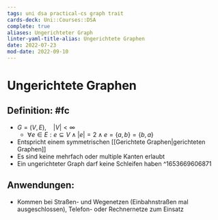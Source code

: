 ```yaml
---
tags: uni dsa practical-cs graph trait
cards-deck: Uni::Courses::DSA
complete: true
aliases: Ungerichteter Graph
linter-yaml-title-alias: Ungerichtete Graphen
date: 2022-07-23
mod-date: 2022-09-10
---
```


# Ungerichtete Graphen

## Definition: #fc
- $G = (V,E), \quad|V| < \infty$
	- $\forall e \in E: e \subseteq V \wedge |e| = 2 \wedge e = \{a,b\} = \{b,a\}$
- Entspricht einem symmetrischen [[Gerichtete Graphen|gerichteten Graphen]]
- Es sind keine mehrfach oder multiple Kanten erlaubt
- Ein ungerichteter Graph darf keine Schleifen haben
^1653669606871

## Anwendungen:
- Kommen bei Straßen- und Wegenetzen (Einbahnstraßen mal ausgeschlossen), Telefon- oder Rechnernetze zum Einsatz
